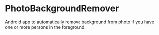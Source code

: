 # PhotoBackgroundRemover
Android app to automatically remove background from photo if you have one or more persons in the foreground.
